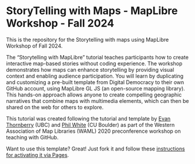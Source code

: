 # StoryTelling with Maps - MapLibre Workshop - Fall 2024

This is the repository for the Storytelling with maps using MapLibre Workshop of Fall 2024.

The “Storytelling with MapLibre” tutorial teaches participants how to create interactive map-based stories without coding experience. The workshop demonstrates how maps can enhance storytelling by providing visual context and enabling audience participation. You will learn by duplicating and customizing a pre-built template from Digital Democracy to their own GitHub account, using MapLibre GL JS (an open-source mapping library). This hands-on approach allows anyone to create compelling geographic narratives that combine maps with multimedia elements, which can then be shared on the web for others to explore.

This tutorial was created following the tutorial and template by [Evan Thornberry](https://github.com/ect123) (UBC) and [Phil White](https://github.com/outpw) (CU Boulder) as part of the Western Association of Map Libraries (WAML) 2020 preconference workshop on teaching with GitHub.

Want to use this template? Great! Just fork it and follow these [instructions for activating it via Pages](https://ubc-lib-geo.github.io/gis-workshop-waml-template/content/handson/fork-repo.html).

